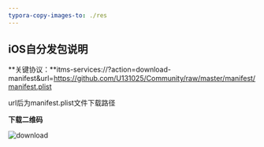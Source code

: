 ```yaml
---
typora-copy-images-to: ./res
---
```


## iOS自分发包说明

**关键协议：**itms-services://?action=download-manifest&url=https://github.com/U131025/Community/raw/master/manifest/manifest.plist

url后为manifest.plist文件下载路径

**下载二维码**

![download](/Users/mac/Desktop/Github/Community/res/download.png)

